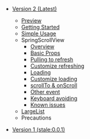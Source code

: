 * [Version 2 (Latest)](en/README)
    * [Preview](en/README)
    * [Getting Started](en/V2/GettingStart)
    * [Simple Usage](en/V2/Usage)
    * SpringScrollView
        * [Overview](en/V2/BasicContent)
        * [Basic Props](en/V2/BasicControl)
        * [Pulling to refresh](en/V2/Refresh)
        * [Customize refreshing](en/V2/CustomRefresh)
        * [Loading](en/V2/Loading)
        * [Customize loading](en/V2/CustomLoading)
        * [scrollTo & onScroll](en/V2/Scroll)
        * [Other event](en/V2/Event)
        * [Keyboard avoiding](en/V2/TextInput)
        * [Known issues](en/V2/KnownIssues)
    * [LargeList](https://bolan9999.github.io/react-native-largelist/#/)
    * Precautions

* [Version 1 (stale:0.0.1)](en/V1/README)
